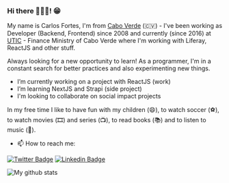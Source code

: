 ### Hi there 👋👋🏾! 😁

My name is Carlos Fortes, I'm from [Cabo Verde](https://duckduckgo.com/?t=lm&q=cabo+verde+mapa&atb=v224-1&ia=web&iaxm=about&iax=images) (🇨🇻) - I've been working as Developer (Backend, Frontend) since 2008 and currently (since 2016) at [UTIC](https://github.com/uticathon) - Finance Ministry of Cabo Verde where I'm working with Liferay, ReactJS and other stuff.

Always looking for a new opportunity to learn! As a programmer, I'm in a constant search for better practices and also experimenting new things.

- I’m currently working on a project with ReactJS (work)
- I’m learning NextJS and Strapi (side project)
- I'm looking to collaborate on social impact projects


In my free time I like to have fun with my children (😄),  to watch soccer (⚽️), to watch movies (🎞️) and series (📺), to read books (📚) and to listen to music (🎵).

- 📫 How to reach me:

[![Twitter Badge](https://img.shields.io/badge/-Twitter-1ca0f1?style=flat-square&labelColor=1ca0f1&logo=twitter&logoColor=white&link=https://twitter.com/cdfortes)](https://twitter.com/cdfortes) 
[![Linkedin Badge](https://img.shields.io/badge/-LinkedIn-blue?style=flat-square&logo=Linkedin&logoColor=white&link=https://www.linkedin.com/in/carlos-duarte-fortes-a71362101/)](https://www.linkedin.com/in/carlos-duarte-fortes-a71362101/)

![My github stats](https://profile-counter.glitch.me/cdfortes/count.svg)

<!--
**cdfortes/cdfortes** is a ✨ _special_ ✨ repository because its `README.md` (this file) appears on your GitHub profile.
